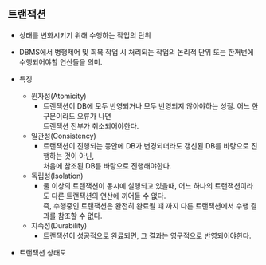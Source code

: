 ## 트랜잭션
* 상태를 변화시키기 위해 수행하는 작업의 단위
* DBMS에서 병행제어 및 회복 작업 시 처리되는 작업의 논리적 단위 또는 한꺼번에 수행되어야할 연산들을 의미.
* 특징
  - 원자성(Atomicity)
    + 트랜잭션이 DB에 모두 반영되거나 모두 반영되지 않아야하는 성질. 어느 한 구문이라도 오류가 나면  
      트랜잭션 전부가 취소되어야한다.
  - 일관성(Consistency)
    + 트랜잭션이 진행되는 동안에 DB가 변경되더라도 갱신된 DB를 바탕으로 진행하는 것이 아닌,  
      처음에 참조된 DB를 바탕으로 진행해야한다.
  - 독립성(Isolation)
    + 둘 이상의 트랜잭션이 동시에 실행되고 있을때, 어느 하나의 트랜잭션이라도 다른 트랜잭션의 연산에 끼어들 수 없다.  
      즉, 수행중인 트랜잭션은 완전히 완료될 떄 까지 다른 트랜잭션에서 수행 결과를 참조할 수 없다.
  - 지속성(Durability)
    + 트랜잭션이 성공적으로 완료되면, 그 결과는 영구적으로 반영되어야한다.
    
 * 트랜잭션 상태도
 
